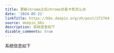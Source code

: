 ```yaml
---
title: 更新chrome之后chrome总是卡死怎么办
date: '2024-05-21'
linkTitle: https://bbs.deepin.org/zh/post/272764
source: deepin_bbs
description: 系统信息如下
disable_comments: true
---
```

系统信息如下
